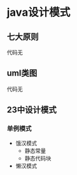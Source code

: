 # java设计模式
## 七大原则
   代码无
## uml类图
   代码无
## 23中设计模式
### 单例模式
   - 饿汉模式
     - 静态常量
     - 静态代码块
   - 懒汉模式      